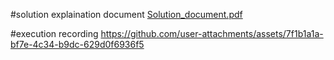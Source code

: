 #solution explaination document
[Solution_document.pdf](https://github.com/user-attachments/files/19236052/Solution_document.pdf)

#execution recording
https://github.com/user-attachments/assets/7f1b1a1a-bf7e-4c34-b9dc-629d0f6936f5
